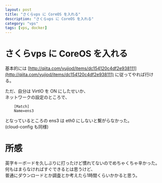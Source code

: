 ```yaml
---
layout: post
title: "さくらvps に CoreOS を入れる"
description: "さくらvps に CoreOS を入れる"
category: "vps"
tags: [vps, docker]
---
```


# さくらvps に CoreOS を入れる
基本的には
[http://qiita.com/yujiod/items/dc154120c4df2e938111](http://qiita.com/yujiod/items/dc154120c4df2e938111)
に従ってやれば行ける。  

ただ、自分は VirtIO を ON にしたせいか、  
ネットワークの設定のところで、

```
    [Match]
    Name=ens3
```

となっているところの ens3 は eth0 にしないと繋がらなかった。  
(cloud-config も同様)

# 所感
英字キーボードを久しぶりに打ったけど慣れてないのでめちゃくちゃ辛かった。  
何もはまらなければすぐできるとは思うけど、  
普通にダウンロードとか調査とか考えたら1時間くらいかかると思う。  
